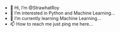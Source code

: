 - 👋 Hi, I’m @StrawhatRoy
- 👀 I’m interested in Python and Machine Learning...
- 🌱 I’m currently learning Machine Learning...
- 📫 How to reach me just ping me here...

<!---
StrawhatRoy/StrawhatRoy is a ✨ special ✨ repository because its `README.md` (this file) appears on your GitHub profile.
You can click the Preview link to take a look at your changes.
--->
